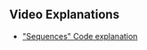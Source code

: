 ## Video Explanations
- ["Sequences" Code explanation](https://www.youtube.com/watch?v=MnFG8rBwrQA)
